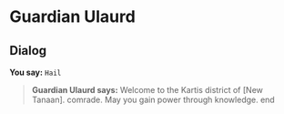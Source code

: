 # Guardian Ulaurd
## Dialog

**You say:** `Hail`



>**Guardian Ulaurd says:** Welcome to the Kartis district of [New Tanaan]. comrade.  May you gain power through knowledge.
end
